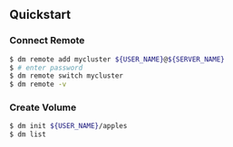 ## Quickstart

### Connect Remote

```bash
$ dm remote add mycluster ${USER_NAME}@${SERVER_NAME}
$ # enter password
$ dm remote switch mycluster
$ dm remote -v
```

### Create Volume

```bash
$ dm init ${USER_NAME}/apples
$ dm list
```
